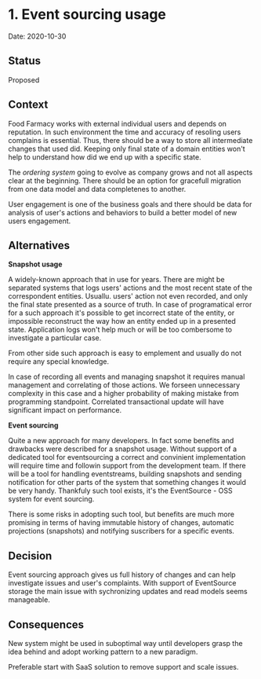 # 1. Event sourcing usage

Date: 2020-10-30

## Status

Proposed 

## Context

Food Farmacy works with external individual users and depends on reputation. In such environment the time and accuracy of resoling users complains is essential. Thus, there should be a way to store all intermediate changes that used did. Keeping only final state of a domain entities won't help to understand how did we end up with a specific state. 

The _ordering system_ going to evolve as company grows and not all aspects clear at the beginning. There should be an option for gracefull migration from one data model and data completenes to another. 

User engagement is one of the business goals and there should be data for analysis of user's actions and behaviors to build a better model of new users engagement.  

## Alternatives 

**Snapshot usage** 

A widely-known approach that in use for years. There are might be separated systems that logs users' actions and the most recent state of the correspondent entities. Usuallu. users' action not even recorded, and only the final state presented as a source of truth. In case of programatical error for a such approach it's possible to get incorrect state of the entity, or impossible reconstruct the way how an entity ended up in a presented state. Application logs won't help much or will be too combersome to investigate a particular case. 

From other side such approach is easy to emplement and usually do not require any special knowledge. 

In case of recording all events and managing snapshot it requires manual management and correlating of those actions. We forseen unnecessary complexity in this case and a higher probability of making mistake from programming standpoint. Correlated transactional update will have significant impact on performance. 

**Event sourcing**  

Quite a new approach for many developers. In fact some benefits and drawbacks were described for a snapshot usage. Without support of a dedicated tool for eventsourcing a correct and convinient implementation will require time and followin support from the development team. If there will be a tool for handling eventstreams, building snapshots and sending notification for other parts of the system that something changes it would be very handy. Thankfuly such tool exists, it's the EventSource - OSS system for event sourcing. 

There is some risks in adopting such tool, but benefits are much more promising in terms of having immutable history of changes, automatic projections (snapshots) and notifying suscribers for a specific events. 

## Decision

Event sourcing approach gives us full history of changes and can help investigate issues and user's complaints. With support of EventSource storage the main issue with sychronizing updates and read models seems manageable.

## Consequences

New system might be used in suboptimal way until developers grasp the idea behind and adopt working pattern to a new paradigm. 

Preferable start with SaaS solution to remove support and scale issues. 
